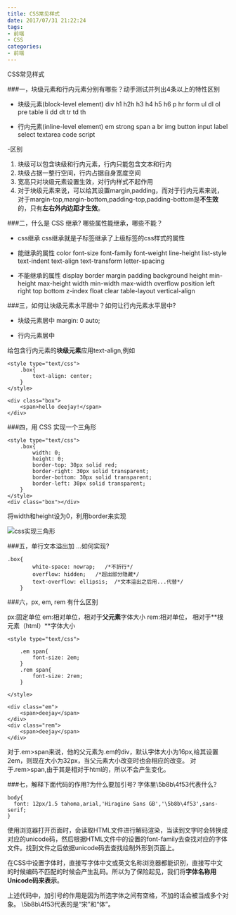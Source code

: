 ```yaml
---
title: CSS常见样式
date: 2017/07/31 21:22:24
tags: 
- 前端
- CSS
categories: 
- 前端
---
```

CSS常见样式
<!--more-->

###一，块级元素和行内元素分别有哪些？动手测试并列出4条以上的特性区别
- 块级元素(block-level element)
div h1 h2h h3 h4 h5 h6 p hr
form ul dl ol pre table
li dd dt tr td th

- 行内元素(inline-level element)
em strong span a br img
button input label  select textarea
code script

-区别
1. 块级可以包含块级和行内元素，行内只能包含文本和行内
2. 块级占据一整行空间，行内占据自身宽度空间
3. 宽高只对块级元素设置生效，对行内样式不起作用
4. 对于块级元素来说，可以给其设置margin,padding，而对于行内元素来说，对于margin-top,margin-bottom,padding-top,padding-bottom是**不生效**的，只有**左右外内边距才生效**。



###二，什么是 CSS 继承? 哪些属性能继承，哪些不能？

- css继承
css继承就是子标签继承了上级标签的css样式的属性

- 能继承的属性
color font-size font-family font-weight line-height list-style text-indent text-align text-transform letter-spacing
- 不能继承的属性
display border margin padding background height min-height max-height
width min-width max-width overflow position left right top bottom z-index float clear table-layout vertical-align 


###三，如何让块级元素水平居中？如何让行内元素水平居中?

- 块级元素居中
margin: 0 auto;

- 行内元素居中

给包含行内元素的**块级元素**应用text-align,例如
```
<style type="text/css">
    .box{
        text-align: center;
    }
</style>

<div class="box">
    <span>hello deejay!</span>
</div>
```

###四，用 CSS 实现一个三角形
```
<style type="text/css">
    .box{
        width: 0;
        height: 0;
        border-top: 30px solid red;
        border-right: 30px solid transparent;
        border-bottom: 30px solid transparent;
        border-left: 30px solid transparent;
    }
</style>
<div class="box"></div>
```
将width和height设为0，利用border来实现


![css实现三角形](http://upload-images.jianshu.io/upload_images/7113407-44a945179825b089.png?imageMogr2/auto-orient/strip%7CimageView2/2/w/1240)


###五，单行文本溢出加 ...如何实现?

```
.box{
        white-space: nowrap;   /*不折行*/
        overflow: hidden;   /*超出部分隐藏*/
        text-overflow: ellipsis;  /*文本溢出之后用...代替*/
    }
```


###六，px, em, rem 有什么区别

px:固定单位
em:相对单位，相对于**父元素**字体大小
rem:相对单位， 相对于**根元素（html）**字体大小

```
<style type="text/css">
    
    .em span{
        font-size: 2em;
    }
    .rem span{
        font-size: 2rem;
    }

</style>

<div class="em">
    <span>deejay</span>
</div>
<div class="rem">
    <span>deejay</span>
</div>
```
对于.em>span来说，他的父元素为.em的div，默认字体大小为16px,给其设置2em，则现在大小为32px，当父元素大小改变时也会相应的改变。
对于.rem>span,由于其是相对于html的，所以不会产生变化。



###七，解释下面代码的作用?为什么要加引号? 字体里\5b8b\4f53代表什么?
```
body{
  font: 12px/1.5 tahoma,arial,'Hiragino Sans GB','\5b8b\4f53',sans-serif;
}
```
使用浏览器打开页面时，会读取HTML文件进行解码渲染，当读到文字时会转换成对应的unicode码，然后根据HTML文件中的设置的font-family去查找对应的字体文件。找到文件之后依据unicode码去查找绘制外形到页面上。

在CSS中设置字体时，直接写字体中文或英文名称浏览器都能识别，直接写中文的时候编码不匹配的时候会产生乱码。所以为了保险起见，我们将**字体名称用Unicode码来表示**。

上述代码中，加引号的作用是因为所选字体之间有空格，不加的话会被当成多个对象。
\5b8b\4f53代表的是“宋”和“体”。
